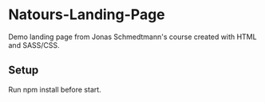 # Natours-Landing-Page
Demo landing page from Jonas Schmedtmann's course created with HTML and SASS/CSS.

## Setup
Run npm install before start.
